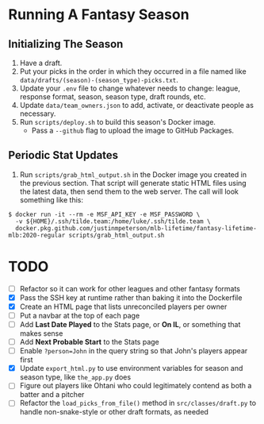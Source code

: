 # Running A Fantasy Season

## Initializing The Season

1. Have a draft.
1. Put your picks in the order in which they occurred in a file named like `data/drafts/(season)-(season_type)-picks.txt`.
1. Update your `.env` file to change whatever needs to change: league, response format, season, season type, draft rounds, etc.
1. Update `data/team_owners.json` to add, activate, or deactivate people as necessary.
1. Run `scripts/deploy.sh` to build this season's Docker image.
    * Pass a `--github` flag to upload the image to GitHub Packages.

## Periodic Stat Updates

1. Run `scripts/grab_html_output.sh` in the Docker image you created in the previous section. That script will generate static HTML files using the latest data, then send them to the web server. The call will look something like this:

```shell
$ docker run -it --rm -e MSF_API_KEY -e MSF_PASSWORD \
  -v ${HOME}/.ssh/tilde.team:/home/luke/.ssh/tilde.team \
  docker.pkg.github.com/justinmpeterson/mlb-lifetime/fantasy-lifetime-mlb:2020-regular scripts/grab_html_output.sh
```

# TODO

- [ ] Refactor so it can work for other leagues and other fantasy formats
- [x] Pass the SSH key at runtime rather than baking it into the Dockerfile
- [x] Create an HTML page that lists unreconciled players per owner
- [ ] Put a navbar at the top of each page
- [ ] Add **Last Date Played** to the Stats page, or **On IL**, or something that makes sense
- [ ] Add **Next Probable Start** to the Stats page
- [ ] Enable `?person=John` in the query string so that John's players appear first
- [x] Update `export_html.py` to use environment variables for season and season type, like `the_app.py` does
- [ ] Figure out players like Ohtani who could legitimately contend as both a batter and a pitcher
- [ ] Refactor the `load_picks_from_file()` method in `src/classes/draft.py` to handle non-snake-style or other draft formats, as needed 